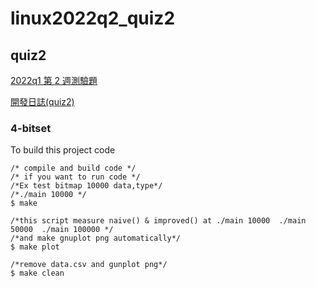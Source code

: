 # linux2022q2_quiz2


## quiz2
[2022q1 第 2 週測驗題](https://hackmd.io/@sysprog/linux2022-quiz2)

[開發日誌(quiz2)](https://hackmd.io/@blue76815/2022q1-quiz2)

### 4-bitset 
To build this project code
```
/* compile and build code */
/* if you want to run code */
/*Ex test bitmap 10000 data,type*/
/*./main 10000 */
$ make

/*this script measure naive() & improved() at ./main 10000  ./main 50000  ./main 100000 */
/*and make gnuplot png automatically*/
$ make plot 

/*remove data.csv and gunplot png*/
$ make clean
```
